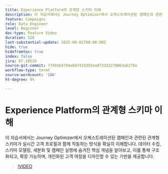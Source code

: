 ```yaml
---
title: Experience Platform의 관계형 스키마 이해
description: 이 자습서에서는 Journey Optimizer에서 오케스트레이션된 캠페인과 관련된 관계형 스키마가 실시간 고객 프로필과 함께 작동하는 방식을 확실히 이해합니다. 데이터 수집, 스키마 모델링, 세분화 및 캠페인 실행에 숨겨진 핵심 개념을 알아보고, 이를 통해 구조화되고, 확장 가능하며, 개인화된 고객 여정을 디자인할 수 있는 기반을 제공합니다.
feature: Campaigns
role: Data Engineer
level: Beginner
doc-type: Feature Video
duration: 528
last-substantial-update: 2025-08-01T00:00:00Z
hide: true
hidefromtoc: true
index: false
jira: KT-18519
source-git-commit: 7749164744a667433d93ea8f33d2278863ab275e
workflow-type: tm+mt
source-wordcount: '106'
ht-degree: 0%

---
```



# Experience Platform의 관계형 스키마 이해

이 자습서에서는 Journey Optimizer에서 오케스트레이션된 캠페인과 관련된 관계형 스키마가 실시간 고객 프로필과 함께 작동하는 방식을 확실히 이해합니다. 데이터 수집, 스키마 모델링, 세분화 및 캠페인 실행에 숨겨진 핵심 개념을 알아보고, 이를 통해 구조화되고, 확장 가능하며, 개인화된 고객 여정을 디자인할 수 있는 기반을 제공합니다.

>[!VIDEO](https://video.tv.adobe.com/v/3470221/?learn=on&enablevpops&captions=kor)
